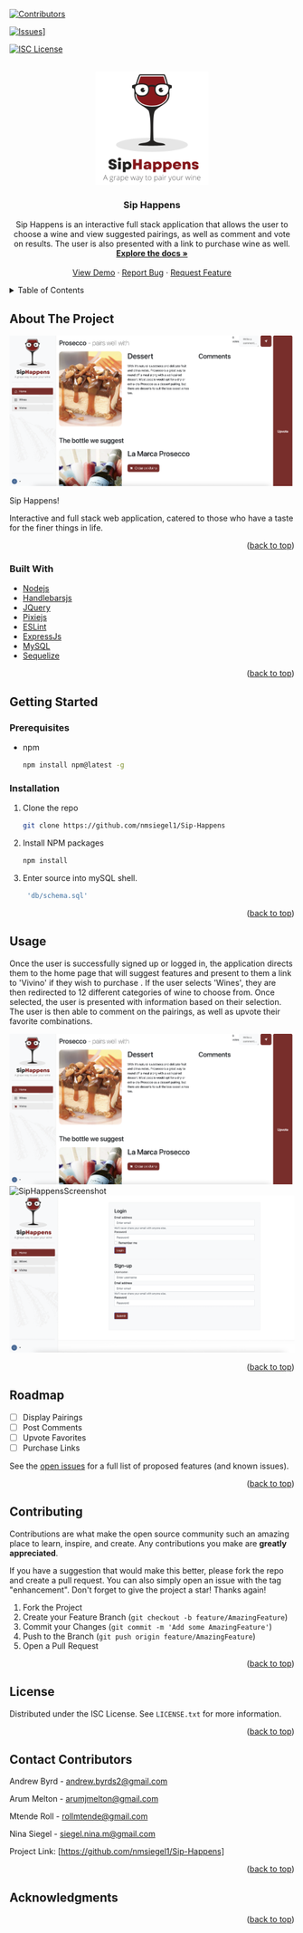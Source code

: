 <div id="top"></div>

[![Contributors][contributors-shield]][contributors-url]

[![Issues][issues-shield]][issues-url]]

[![ISC License][license-shield]][license-url]


<br />
<div align="center">
  <a href="https://github.com/nmsiegel1/Sip-Happens">
    <img src="public/images/SipHappensLogo.png" alt="Logo" width="200" height="200">
  </a>

<h3 align="center">Sip Happens</h3>

  <p align="center">
    Sip Happens is an interactive full stack application that allows the user to choose a wine and view suggested pairings, as well as comment and vote on results. The user is also presented with a link to purchase wine as well.
    <br />
    <a href="https://github.com/nmsiegel1/Sip-Happens"><strong>Explore the docs »</strong></a>
    <br />
    <br />
    <a href="https://github.com/nmsiegel1/Sip-Happens">View Demo</a>
    ·
    <a href="https://github.com/nmsiegel1/Sip-Happens/issues?q=is%3Aissue+is%3Aopen+sort%3Aupdated-desc">Report Bug</a>
    ·
    <a href="https://github.com/nmsiegel1/Sip-Happens/issues?q=is%3Aissue+is%3Aopen+sort%3Aupdated-desc">Request Feature</a>
  </p>
</div>



<!-- TABLE OF CONTENTS -->
<details>
  <summary>Table of Contents</summary>
  <ol>
    <li>
      <a href="#about-the-project">About The Project</a>
      <ul>
        <li><a href="#built-with">Built With</a></li>
      </ul>
    </li>
    <li>
      <a href="#getting-started">Getting Started</a>
      <ul>
        <li><a href="#prerequisites">Prerequisites</a></li>
        <li><a href="#installation">Installation</a></li>
      </ul>
    </li>
    <li><a href="#usage">Usage</a></li>
    <li><a href="#roadmap">Roadmap</a></li>
    <li><a href="#contributing">Contributing</a></li>
    <li><a href="#license">License</a></li>
    <li><a href="#contact">Contact</a></li>
    <li><a href="#acknowledgments">Acknowledgments</a></li>
  </ol>
</details>


## About The Project

![SipHappensScreenshot](/public/images/Demo/DemoScreenshot1.png)

Sip Happens!

Interactive and full stack web application, catered to those who have a taste for the finer things in life.



<p align="right">(<a href="#top">back to top</a>)</p>



### Built With

* [Nodejs](https://nodejs.org/en/)
* [Handlebarsjs](https://handlebarsjs.com/)
* [JQuery](https://jquery.com/)
* [Pixiejs](https://pixijs.com/)
* [ESLint](https://eslint.org/)
* [ExpressJs](https://expressjs.com/)
* [MySQL](https://www.mysql.com/)
* [Sequelize](https://sequelize.org/)




<p align="right">(<a href="#top">back to top</a>)</p>




## Getting Started

### Prerequisites

* npm
  ```sh
  npm install npm@latest -g
  ```

### Installation

1. Clone the repo
   ```sh
   git clone https://github.com/nmsiegel1/Sip-Happens
   ```
2. Install NPM packages
   ```sh
   npm install
   ```
3. Enter source into mySQL shell.
   ```js
    'db/schema.sql'
   ```

<p align="right">(<a href="#top">back to top</a>)</p>


## Usage


Once the user is successfully signed up or logged in, the application directs them to the home page that will suggest features and present to them a link to 'Vivino' if they wish to purchase . If the user selects 'Wines', they are then redirected to 12 different categories of wine to choose from. Once selected, the user is presented with information based on their selection. The user is then able to comment on the pairings, as well as upvote their favorite combinations.

![SipHappensScreenshot](/public/images/Demo/DemoScreenshot1.png)
![SipHappensScreenshot](/public/images/Demo/DemoScreenshot2.png)
![SipHappensScreenshot](/public/images/Demo/LoginDemo.png)


<p align="right">(<a href="#top">back to top</a>)</p>



<!-- ROADMAP -->
## Roadmap

- [ ] Display Pairings
- [ ] Post Comments
- [ ] Upvote Favorites
- [ ] Purchase Links

See the [open issues](https://github.com/nmsiegel1/Sip-Happens/issues?q=is%3Aissue+is%3Aopen+sort%3Aupdated-desc) for a full list of proposed features (and known issues).

<p align="right">(<a href="#top">back to top</a>)</p>



<!-- CONTRIBUTING -->
## Contributing

Contributions are what make the open source community such an amazing place to learn, inspire, and create. Any contributions you make are **greatly appreciated**.

If you have a suggestion that would make this better, please fork the repo and create a pull request. You can also simply open an issue with the tag "enhancement".
Don't forget to give the project a star! Thanks again!

1. Fork the Project
2. Create your Feature Branch (`git checkout -b feature/AmazingFeature`)
3. Commit your Changes (`git commit -m 'Add some AmazingFeature'`)
4. Push to the Branch (`git push origin feature/AmazingFeature`)
5. Open a Pull Request

<p align="right">(<a href="#top">back to top</a>)</p>



<!-- LICENSE -->
## License

Distributed under the ISC License. See `LICENSE.txt` for more information.

<p align="right">(<a href="#top">back to top</a>)</p>



<!-- CONTACT -->
## Contact Contributors

Andrew Byrd - andrew.byrds2@gmail.com

Arum Melton - arumjmelton@gmail.com

Mtende Roll - rollmtende@gmail.com

Nina Siegel - siegel.nina.m@gmail.com

Project Link: [https://github.com/nmsiegel1/Sip-Happens]

<p align="right">(<a href="#top">back to top</a>)</p>



<!-- ACKNOWLEDGMENTS -->
## Acknowledgments


<p align="right">(<a href="#top">back to top</a>)</p>



<!-- MARKDOWN LINKS & IMAGES -->
<!-- https://www.markdownguide.org/basic-syntax/#reference-style-links -->
[contributors-shield]: https://img.shields.io/github/contributors/github_username/repo_name.svg?style=for-the-badge
[contributors-url]: https://github.com/nmsiegel1/Sip-Happens/graphs/contributors
[forks-shield]: https://img.shields.io/github/forks/github_username/repo_name.svg?style=for-the-badge
[forks-url]: https://github.com/github_username/repo_name/network/members
[stars-shield]: https://img.shields.io/github/stars/github_username/repo_name.svg?style=for-the-badge
[stars-url]: https://github.com/github_username/repo_name/stargazers
[issues-shield]: https://img.shields.io/github/issues/github_username/repo_name.svg?style=for-the-badge
[issues-url]: https://github.com/nmsiegel1/Sip-Happens/issues
[license-shield]: https://img.shields.io/github/license/github_username/repo_name.svg?style=for-the-badge
[license-url]: https://github.com/nmsiegel1/Sip-Happens/blob/Readme/LICENSE.txt
[linkedin-shield]: https://img.shields.io/badge/-LinkedIn-black.svg?style=for-the-badge&logo=linkedin&colorB=555
[linkedin-url]: https://linkedin.com/in/linkedin_username
[product-screenshot1]: public/images/Demo/DemoScreenshot1.png
[product-screenshot2]: public/images/Demo/DemoScreenshot2.png
[product-screenshotlogin]: public/images/Demo/LoginDemo.png
[Next.js]: https://img.shields.io/badge/next.js-000000?style=for-the-badge&logo=nextdotjs&logoColor=white
[Next-url]: https://nextjs.org/
[React.js]: https://img.shields.io/badge/React-20232A?style=for-the-badge&logo=react&logoColor=61DAFB
[React-url]: https://reactjs.org/
[Vue.js]: https://img.shields.io/badge/Vue.js-35495E?style=for-the-badge&logo=vuedotjs&logoColor=4FC08D
[Vue-url]: https://vuejs.org/
[Angular.io]: https://img.shields.io/badge/Angular-DD0031?style=for-the-badge&logo=angular&logoColor=white
[Angular-url]: https://angular.io/
[Svelte.dev]: https://img.shields.io/badge/Svelte-4A4A55?style=for-the-badge&logo=svelte&logoColor=FF3E00
[Svelte-url]: https://svelte.dev/
[Laravel.com]: https://img.shields.io/badge/Laravel-FF2D20?style=for-the-badge&logo=laravel&logoColor=white
[Laravel-url]: https://laravel.com
[Bootstrap.com]: https://img.shields.io/badge/Bootstrap-563D7C?style=for-the-badge&logo=bootstrap&logoColor=white
[Bootstrap-url]: https://getbootstrap.com
[JQuery.com]: https://img.shields.io/badge/jQuery-0769AD?style=for-the-badge&logo=jquery&logoColor=white
[JQuery-url]: https://jquery.com 
